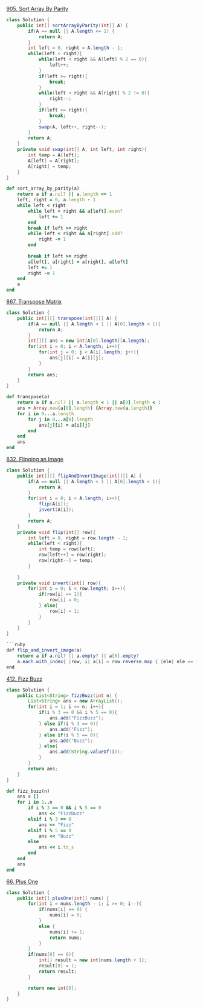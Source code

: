 [905. Sort Array By Parity](https://leetcode.com/problems/sort-array-by-parity/)
```java
class Solution {
    public int[] sortArrayByParity(int[] A) {
        if(A == null || A.length <= 1) {
            return A;
        }
        int left = 0, right = A.length - 1;
        while(left < right){
            while(left < right && A[left] % 2 == 0){
                left++;
            }
            if(left >= right){
                break;
            }
            while(left < right && A[right] % 2 != 0){
                right--;
            }
            if(left >= right){
                break;
            }
            swap(A, left++, right--);
        }
        return A;
    }
    private void swap(int[] A, int left, int right){
        int temp = A[left];
        A[left] = A[right];
        A[right] = temp;
    }
}
```
```ruby
def sort_array_by_parity(a)
    return a if a.nil? || a.length <= 1
    left, right = 0, a.length - 1
    while left < right
        while left < right && a[left].even?
            left += 1 
        end 
        break if left >= right
        while left < right && a[right].odd?
            right -= 1 
        end
    
        break if left >= right
        a[left], a[right] = a[right], a[left]
        left += 1
        right -= 1
    end
    a
end
```

[867. Transpose Matrix](https://leetcode.com/problems/transpose-matrix/)
```java
class Solution {
    public int[][] transpose(int[][] A) {
        if(A == null || A.length < 1 || A[0].length < 1){
            return A;
        }
        int[][] ans = new int[A[0].length][A.length];
        for(int i = 0; i < A.length; i++){
            for(int j = 0; j < A[i].length; j++){
                ans[j][i] = A[i][j];
            }
        }
        return ans;
    }
}
```

```ruby
def transpose(a)
    return a if a.nil? || a.length < 1 || a[0].length < 1
    ans = Array.new(a[0].length) {Array.new(a.length)}
    for i in 0...a.length
        for j in 0...a[0].length
            ans[j][i] = a[i][j]
        end
    end
    ans
end
```

[832. Flipping an Image](https://leetcode.com/problems/flipping-an-image/)
```java
class Solution {
    public int[][] flipAndInvertImage(int[][] A) {
        if(A == null || A.length < 1 || A[0].length < 1){
            return A;
        }
        for(int i = 0; i < A.length; i++){
            flip(A[i]);
            invert(A[i]);
        }
        return A;
    }
    private void flip(int[] row){
        int left = 0, right = row.length - 1;
        while(left < right){
            int temp = row[left];
            row[left++] = row[right];
            row[right--] = temp;
        }
        
    }
    private void invert(int[] row){
        for(int i = 0; i < row.length; i++){
            if(row[i] == 1){
                row[i] = 0;
            } else{
                row[i] = 1;
            }
        }
    }
}

```ruby
def flip_and_invert_image(a)
    return a if a.nil? || a.empty? || a[0].empty?
    a.each.with_index{ |row, i| a[i] = row.reverse.map { |ele| ele == 1 ? 0:1 }}
end
```

[412. Fizz Buzz](https://leetcode.com/problems/fizz-buzz/)
```java
class Solution {
    public List<String> fizzBuzz(int n) {
        List<String> ans = new ArrayList();
        for(int i = 1; i <= n; i++){
            if(i % 3 == 0 && i % 5 == 0){
                ans.add("FizzBuzz");
            } else if(i % 3 == 0){
                ans.add("Fizz");
            } else if(i % 5 == 0){
                ans.add("Buzz");
            } else{
                ans.add(String.valueOf(i));
            }
        }
        return ans;
    }
}
```

```ruby
def fizz_buzz(n)
    ans = []
    for i in 1..n
        if i % 3 == 0 && i % 5 == 0
            ans << "FizzBuzz"
        elsif i % 3 == 0
            ans << "Fizz"
        elsif i % 5 == 0
            ans << "Buzz"
        else
            ans << i.to_s
        end
    end
    ans
end
```

[66. Plus One](https://leetcode.com/problems/plus-one/)
```java
class Solution {
    public int[] plusOne(int[] nums) {
        for(int i = nums.length - 1; i >= 0; i--){
            if(nums[i] == 9) {
                nums[i] = 0;
            }
            else {
                nums[i] += 1;
                return nums;
            }
        }
        if(nums[0] == 0){
            int[] result = new int[nums.length + 1];
            result[0] = 1;
            return result;
        }

        return new int[0];
    }
}
```